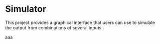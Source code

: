 # Simulator
This project provides a graphical interface that users can use to simulate the output from combinations of several inputs.

aaa
